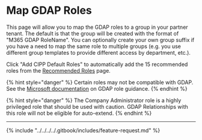 # Map GDAP Roles

This page will allow you to map the GDAP roles to a group in your partner tenant. The default is that the group will be created with the format of "M365 GDAP RoleName". You can optionally create your own group suffix if you have a need to map the same role to multiple groups (e.g. you use different group templates to provide different access by department, etc.).

Click "Add CIPP Default Roles" to automatically add the 15 recommended roles from the [Recommended Roles](../../../../setup/gdap/recommended-roles.md) page.

{% hint style="danger" %}
Certain roles may not be compatible with GDAP. See the [Microsoft documentation](https://learn.microsoft.com/en-us/partner-center/customers/gdap-least-privileged-roles-by-task) on GDAP role guidance.
{% endhint %}

{% hint style="danger" %}
The Company Administrator role is a highly privileged role that should be used with caution. GDAP Relationships with this role will not be eligible for auto-extend.
{% endhint %}



***

{% include "../../../../.gitbook/includes/feature-request.md" %}
